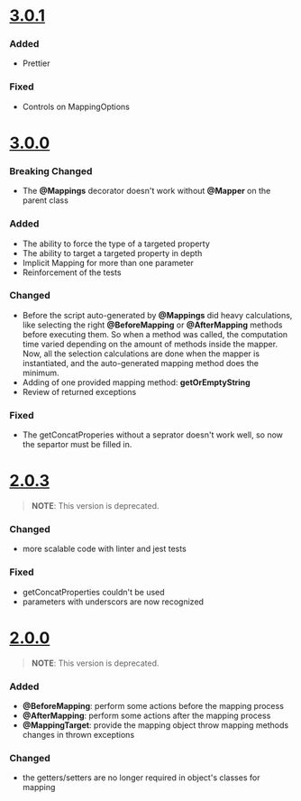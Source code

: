 # [3.0.1](https://github.com/ugoevola/ts-mapstruct/releases/tag/v3.0.1)

### Added
- Prettier
### Fixed
- Controls on MappingOptions
# [3.0.0](https://github.com/ugoevola/ts-mapstruct/releases/tag/v3.0.0)
### Breaking Changed
- The **@Mappings** decorator doesn't work without **@Mapper** on the parent class
### Added
- The ability to force the type of a targeted property
- The ability to target a targeted property in depth
- Implicit Mapping for more than one parameter
- Reinforcement of the tests
### Changed
- Before the script auto-generated by **@Mappings** did heavy calculations, like selecting the right **@BeforeMapping** or **@AfterMapping** methods before executing them. So when a method was called, the computation time varied depending on the amount of methods inside the mapper.<br>
Now, all the selection calculations are done when the mapper is instantiated, and the auto-generated mapping method does the minimum.
- Adding of one provided mapping method: **getOrEmptyString**
- Review of returned exceptions
### Fixed
- The getConcatProperies without a seprator doesn't work well, so now the separtor must be filled in.
# [2.0.3](https://github.com/ugoevola/ts-mapstruct/releases/tag/v2.0.3)
> **NOTE**: This version is deprecated.
### Changed
- more scalable code with linter and jest tests
### Fixed
- getConcatProperties couldn't be used
- parameters with underscors are now recognized
# [2.0.0](https://github.com/ugoevola/ts-mapstruct/releases/tag/v2.0.0)
> **NOTE**: This version is deprecated.
### Added
- **@BeforeMapping**: perform some actions before the mapping process
- **@AfterMapping**: perform some actions after the mapping process
- **@MappingTarget**: provide the mapping object throw mapping methods
changes in thrown exceptions
### Changed

- the getters/setters are no longer required in object's classes for mapping